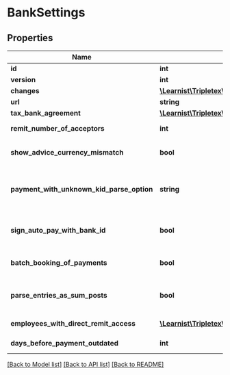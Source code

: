 # BankSettings

## Properties
Name | Type | Description | Notes
------------ | ------------- | ------------- | -------------
**id** | **int** |  | [optional] 
**version** | **int** |  | [optional] 
**changes** | [**\Learnist\Tripletex\Model\Change[]**](Change.md) |  | [optional] 
**url** | **string** |  | [optional] 
**tax_bank_agreement** | [**\Learnist\Tripletex\Model\AutopayBankAgreement**](AutopayBankAgreement.md) |  | [optional] 
**remit_number_of_acceptors** | **int** | The remit number of acceptors. | [optional] 
**show_advice_currency_mismatch** | **bool** | The showAdviceCurrencyMismatch property. | [optional] 
**payment_with_unknown_kid_parse_option** | **string** | Setting for whether incoming AutoPay payments without KID should be automatically posted, sent to voucher reception or ignored. | [optional] 
**sign_auto_pay_with_bank_id** | **bool** | Setting for whether the user should have the option to sign payments and agreements with Bank ID in addition to 2FA. | [optional] 
**batch_booking_of_payments** | **bool** | Setting for the user to use or not the batch booking for payments. | [optional] 
**parse_entries_as_sum_posts** | **bool** | Setting for the user to choose if account statements entries should be parsed as sum posts or not. | [optional] 
**employees_with_direct_remit_access** | [**\Learnist\Tripletex\Model\Employee[]**](Employee.md) | Employees with payment access | [optional] 
**days_before_payment_outdated** | **int** | Number of days before a payment is set as outdated | [optional] 

[[Back to Model list]](../../README.md#documentation-for-models) [[Back to API list]](../../README.md#documentation-for-api-endpoints) [[Back to README]](../../README.md)

